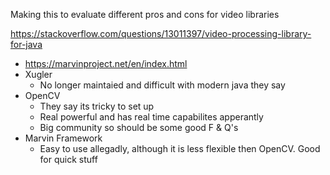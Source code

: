 Making this to evaluate different pros and cons for video libraries

https://stackoverflow.com/questions/13011397/video-processing-library-for-java
-   https://marvinproject.net/en/index.html
-   Xugler
    - No longer maintaied and difficult with modern java they say
-   OpenCV
    - They say its tricky to set up 
    -   Real powerful and has real time capabilites apperantly 
    - Big community so should be some good F & Q's
-   Marvin Framework
    -   Easy to use allegadly, although it is less flexible then OpenCV. Good for quick stuff


